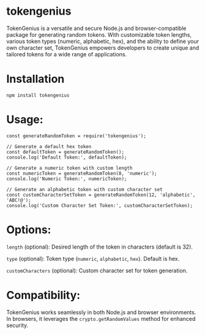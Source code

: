 # tokengenius

TokenGenius is a versatile and secure Node.js and browser-compatible package for generating random tokens. With customizable token lengths, various token types (numeric, alphabetic, hex), and the ability to define your own character set, TokenGenius empowers developers to create unique and tailored tokens for a wide range of applications.

# Installation

`npm install tokengenius`

# Usage:

```
const generateRandomToken = require('tokengenius');

// Generate a default hex token
const defaultToken = generateRandomToken();
console.log('Default Token:', defaultToken);

// Generate a numeric token with custom length
const numericToken = generateRandomToken(8, 'numeric');
console.log('Numeric Token:', numericToken);

// Generate an alphabetic token with custom character set
const customCharacterSetToken = generateRandomToken(12, 'alphabetic', 'ABC!@');
console.log('Custom Character Set Token:', customCharacterSetToken);
```

# Options:

`length` (optional): Desired length of the token in characters (default is 32).

`type` (optional): Token type (`numeric`, `alphabetic`, `hex`). Default is hex.

`customCharacters` (optional): Custom character set for token generation.

# Compatibility:
TokenGenius works seamlessly in both Node.js and browser environments. In browsers, it leverages the `crypto.getRandomValues` method for enhanced security.

